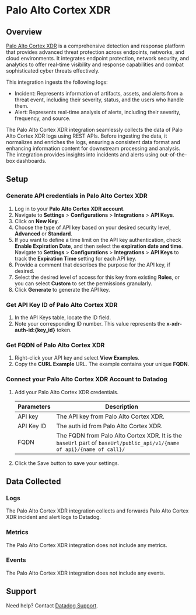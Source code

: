 # Palo Alto Cortex XDR

## Overview

[Palo Alto Cortex XDR][1] is a comprehensive detection and response platform that provides advanced threat protection across endpoints, networks, and cloud environments. It integrates endpoint protection, network security, and analytics to offer real-time visibility and response capabilities and combat sophisticated cyber threats effectively.

This integration ingests the following logs:

- Incident: Represents information of artifacts, assets, and alerts from a threat event, including their severity, status, and the users who handle them.
- Alert: Represents real-time analysis of alerts, including their severity, frequency, and source.

The Palo Alto Cortex XDR integration seamlessly collects the data of Palo Alto Cortex XDR logs using REST APIs. Before ingesting the data, it normalizes and enriches the logs, ensuring a consistent data format and enhancing information content for downstream processing and analysis. The integration provides insights into incidents and alerts using out-of-the-box dashboards.

## Setup

### Generate API credentials in Palo Alto Cortex XDR

1. Log in to your **Palo Alto Cortex XDR account**.
2. Navigate to **Settings** > **Configurations** > **Integrations** > **API Keys**.
3. Click on **New Key**.
4. Choose the type of API key based on your desired security level, **Advanced** or **Standard**.
5. If you want to define a time limit on the API key authentication, check **Enable Expiration Date**, and then select the **expiration date and time**. Navigate to **Settings** > **Configurations** > **Integrations** > **API Keys** to track the **Expiration Time** setting for each API key.
6. Provide a comment that describes the purpose for the API key, if desired.
7. Select the desired level of access for this key from existing **Roles**, or you can select **Custom** to set the permissions granularly.
8. Click **Generate** to generate the API key.

### Get API Key ID of Palo Alto Cortex XDR

1. In the API Keys table, locate the ID field.
2. Note your corresponding ID number. This value represents the **x-xdr-auth-id:{key_id}** token.

### Get FQDN of Palo Alto Cortex XDR

1. Right-click your API key and select **View Examples**.
2. Copy the **CURL Example** URL. The example contains your unique **FQDN**.

### Connect your Palo Alto Cortex XDR Account to Datadog

1. Add your Palo Alto Cortex XDR credentials.

    | Parameters   | Description  |
    | -------------| ------------ |
    | API key      | The API key from Palo Alto Cortex XDR. |
    | API Key ID   | The auth id from Palo Alto Cortex XDR. |
    | FQDN         | The FQDN from Palo Alto Cortex XDR. It is the `baseUrl` part of `baseUrl/public_api/v1/{name of api}/{name of call}/` |

2. Click the Save button to save your settings.

## Data Collected

### Logs

The Palo Alto Cortex XDR integration collects and forwards Palo Alto Cortex XDR incident and alert logs to Datadog.

### Metrics

The Palo Alto Cortex XDR integration does not include any metrics.

### Events

The Palo Alto Cortex XDR integration does not include any events.

## Support

Need help? Contact [Datadog Support][2].

[1]: https://docs-cortex.paloaltonetworks.com/p/XDR
[2]: https://docs.datadoghq.com/help/
